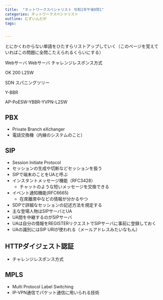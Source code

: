```yaml
---
title:  "ネットワークスペシャリスト 令和1年午後Ⅱ問1"
categories: ネットワークスペシャリスト
outline: むずいんだが
tags:


---
```



とにかくわからない単語をひたすらリストアップしていく（このページを覚えていればこの問題に全問こたえられるくらいにする）

Webサーバ
Webサーバ
チャレンジレスポンス方式

OK 200
L2SW

SDN
スパニングツリー

Y-BBR

AP-PoESW-YBBR-YVPN-L2SW

## PBX

- Private Branch eXchanger
- 電話交換機（内線のシステムのこと）

## SIP

- Session Initiate Protocol
- セッションの生成や切断などセッションを扱う
- SIPで端末のことをUAと呼ぶ
- インスタントメッセージ機能（RFC3428）
  - チャットのような短いメッセージを交換できる
- イベント通知機能(RFC6665)
  - 在席離席中などの情報が分かるやつ
- SDPで詳細なセッションの記述方法を規定する
- 主な登場人物はSIPサーバとUA
- UA間を中継するのがSIPサーバ
- UAは自分の情報をREGISTERリクエストでSIPサーバに事前に登録しておく
- UAの識別にはSIP URIが使われる（メールアドレスみたいなもん）

## HTTPダイジェスト認証

- チャレンジレスポンス方式

## MPLS

- Multi Protocol Label Switching
- IP-VPN通信でパケット通信に用いられる技術
